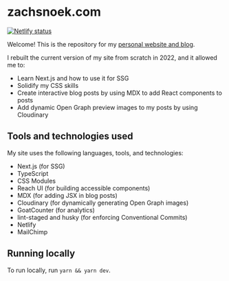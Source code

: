# zachsnoek.com

[![Netlify status](https://api.netlify.com/api/v1/badges/187b6eca-cd6e-41ef-af45-6ccd34aa77d7/deploy-status)](https://app.netlify.com/sites/pedantic-lichterman-c7bee0/deploys)

Welcome! This is the repository for my [personal website and blog](https://www.zachsnoek.com).

I rebuilt the current version of my site from scratch in 2022, and it allowed me to:

- Learn Next.js and how to use it for SSG
- Solidify my CSS skills
- Create interactive blog posts by using MDX to add React components to posts
- Add dynamic Open Graph preview images to my posts by using Cloudinary

## Tools and technologies used

My site uses the following languages, tools, and technologies:

- Next.js (for SSG)
- TypeScript
- CSS Modules
- Reach UI (for building accessible components)
- MDX (for adding JSX in blog posts)
- Cloudinary (for dynamically generating Open Graph images)
- GoatCounter (for analytics)
- lint-staged and husky (for enforcing Conventional Commits)
- Netlify
- MailChimp

## Running locally

To run locally, run `yarn && yarn dev`.
